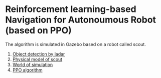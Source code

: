 # Reinforcement learning-based Navigation for Autonoumous Robot (based on PPO)
The algorithm is simulated in Gazebo based on a robot called scout.  
1. [Object detection by ladar](./vlp_fir/)
2. [Physical model of scout](./scout/description/)  
3. [World of simulation](./scout/gazebo/worlds/)  
4. [PPO algorithm](./scout/src)  
